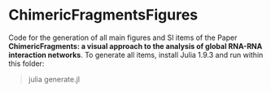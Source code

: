 # ChimericFragmentsFigures
Code for the generation of all main figures and SI items of the Paper **ChimericFragments: a visual approach to the analysis of global RNA-RNA interaction networks**. To generate all items, install 
Julia 1.9.3 and run within this folder:

> julia generate.jl
